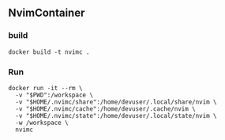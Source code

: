 ## NvimContainer

### build

```shell
docker build -t nvimc .
```

### Run

```shell
docker run -it --rm \
  -v "$PWD":/workspace \
  -v "$HOME/.nvimc/share":/home/devuser/.local/share/nvim \
  -v "$HOME/.nvimc/cache":/home/devuser/.cache/nvim \
  -v "$HOME/.nvimc/state":/home/devuser/.local/state/nvim \
  -w /workspace \
  nvimc

```

